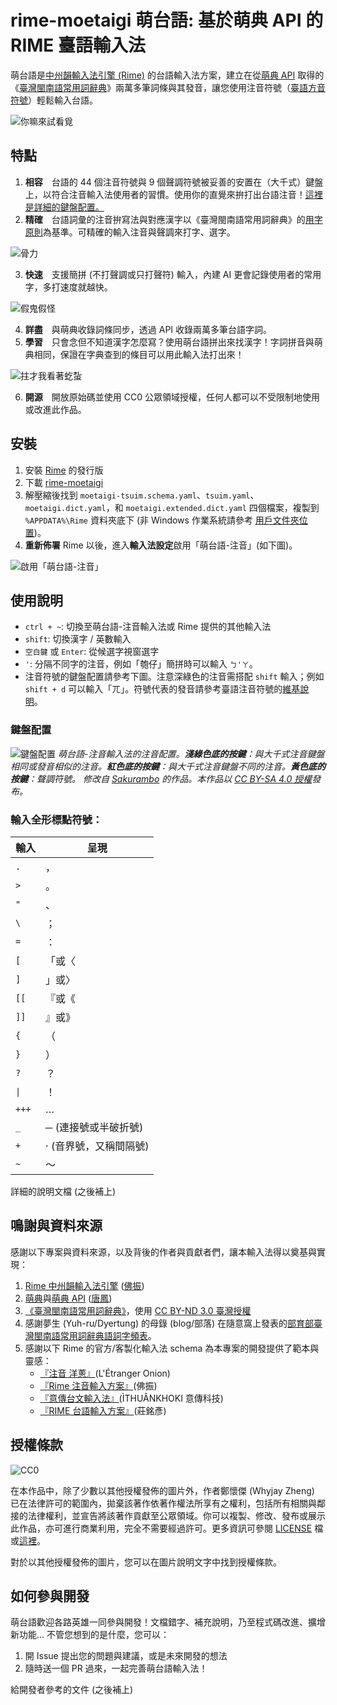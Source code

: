 # rime-moetaigi 萌台語: 基於萌典 API 的 RIME 臺語輸入法

萌台語是[中州韻輸入法引擎 (Rime)](https://rime.im/) 的台語輸入法方案，建立在從[萌典 API](https://www.moedict.tw/about.html) 取得的《[臺灣閩南語常用詞辭典](https://twblg.dict.edu.tw/)》兩萬多筆詞條與其發音，讓您使用注音符號（[臺語方音符號](https://zh.wikipedia.org/wiki/%E8%87%BA%E7%81%A3%E6%96%B9%E9%9F%B3%E7%AC%A6%E8%99%9F)）輕鬆輸入台語。

![你嘛來試看覓](doc/images/moetaigi-try.gif)

## 特點

1. **相容**　台語的 44 個注音符號與 9 個聲調符號被妥善的安置在（大千式）鍵盤上，以符合注音輸入法使用者的習慣。使用你的直覺來拚打出台語注音！[這裡是詳細的鍵盤配置。](#鍵盤配置)
2. **精確**　台語詞彙的注音拚寫法與對應漢字以《臺灣閩南語常用詞辭典》的[用字原則](https://twblg.dict.edu.tw/holodict_new/compile1_3_9_2.jsp)為基準。可精確的輸入注音與聲調來打字、選字。

![骨力](doc/images/moetaigi_eg1.gif)

3. **快速**　支援簡拼 (不打聲調或只打聲符) 輸入，內建 AI 更會記錄使用者的常用字，多打速度就越快。

![假鬼假怪](doc/images/moetaigi_eg2.gif)

4. **詳盡**　與萌典收錄詞條同步，透過 API 收錄兩萬多筆台語字詞。
5. **學習**　只會念但不知道漢字怎麼寫？使用萌台語拼出來找漢字！字詞拼音與萌典相同，保證在字典查到的條目可以用此輸入法打出來！

![拄才我看著虼蚻](doc/images/moetaigi_eg3.gif)

6. **開源**　開放原始碼並使用 CC0 公眾領域授權，任何人都可以不受限制地使用或改進此作品。



## 安裝

1. 安裝 [Rime](https://rime.im/) 的發行版
2. 下載 [rime-moetaigi](https://github.com/whyjz/rime-moetaigi/archive/refs/heads/main.zip)
3. 解壓縮後找到 `moetaigi-tsuim.schema.yaml`、`tsuim.yaml`、`moetaigi.dict.yaml`，和 `moetaigi.extended.dict.yaml` 四個檔案，複製到 `%APPDATA%\Rime` 資料夾底下 (非 Windows 作業系統請參考 [用戶文件夾位置](https://github.com/rime/home/wiki/UserData))。
4. **重新佈署** Rime 以後，進入**輸入法設定**啟用「萌台語-注音」(如下圖)。

![啟用「萌台語-注音」](doc/images/rime-moetaigi-install.png)

## 使用說明

- `ctrl + ~`: 切換至萌台語-注音輸入法或 Rime 提供的其他輸入法
- `shift`: 切換漢字 / 英數輸入
- `空白鍵` 或 `Enter`: 從候選字視窗選字
- `'`: 分隔不同字的注音，例如「匏仔」簡拼時可以輸入 `ㄅ'ㄚ`。
- 注音符號的鍵盤配置請參考下圖。注意深綠色的注音需搭配 `shift` 輸入；例如 `shift + d` 可以輸入「ㄫ」。符號代表的發音請參考臺語注音符號的[維基說明](https://zh.wikipedia.org/wiki/%E8%87%BA%E7%81%A3%E6%96%B9%E9%9F%B3%E7%AC%A6%E8%99%9F)。

### 鍵盤配置
![鍵盤配置](doc/images/Keyboard_layout_Tsuim.png)
*萌台語-注音輸入法的注音配置。**淺綠色底的按鍵**：與大千式注音鍵盤相同或發音相似的注音。**紅色底的按鍵**：與大千式注音鍵盤不同的注音。**黃色底的按鍵**：聲調符號。 修改自 [Sakurambo](https://commons.wikimedia.org/wiki/File:Keyboard_layout_Zhuyin.svg) 的作品。本作品以 [CC BY-SA 4.0 授權](https://creativecommons.org/licenses/by-sa/4.0/deed.zh_TW)發布。*

### 輸入全形標點符號：

| 輸入 | 呈現 | 
| ---- | ---- |
| `.` | ，|
| `>` | 。 |
| `"` | 、 |
| `\` | ； |
| `=` | ： |
| `[` | 「或〈 |
| `]` | 」或〉 |
| `[[` | 『或《 |
| `]]` | 』或》 |
| `{` | （ |
| `}` | ） |
| `?` | ？ |
| <code>&#124;</code> | ！ |
| `+++` | … |
| `_` | ─ (連接號或半破折號)|
| `+` | ‧ (音界號，又稱間隔號) |
| `~` | ～ |


詳細的說明文檔 (之後補上)

## 鳴謝與資料來源

感謝以下專案與資料來源，以及背後的作者與貢獻者們，讓本輸入法得以奠基與實現：

1. [Rime 中州韻輸入法引擎](https://rime.im/) ([佛振](https://github.com/lotem))
2. [萌典](https://www.moedict.tw/)與[萌典 API](https://github.com/g0v/moedict-webkit) ([唐鳳](https://github.com/audreyt))
3. [《臺灣閩南語常用詞辭典》](http://twblg.dict.edu.tw/)，使用 [CC BY-ND 3.0 臺灣授權](http://twblg.dict.edu.tw/holodict_new/compile1_6_1.jsp)
4. 感謝夢生 (Yuh-ru/Dyertung) 的母錄 (blog/部落) 在隨意窩上發表的[部育部臺灣閩南語常用詞辭典語詞字頻表](https://blog.xuite.net/hn88196555/twblog/563937744)。
5. 感謝以下 Rime 的官方/客製化輸入法 schema 為本專案的開發提供了範本與靈感：
   - [『注音 洋蔥』](https://deltazone.pixnet.net/blog/post/264319309-%E9%BC%A0%E9%AC%9A%E7%AE%A1%E6%B3%A8%E9%9F%B3%E6%96%B9%E6%A1%88---%E7%AC%A6%E5%90%88%E4%B8%80%E8%88%AC%E6%B3%A8%E9%9F%B3%E4%BD%BF%E7%94%A8%E8%80%85%E7%BF%92%E6%85%A3%E8%A8%AD)(L'Étranger Onion)
   - [『Rime 注音輸入方案』](https://github.com/rime/rime-bopomofo)(佛振)
   - [『意傳台文輸入法』](https://github.com/i3thuan5/rime-taigi)(ÌTHUÂNKHOKI 意傳科技)
   - [『RIME 台語輸入方案』](https://github.com/glll4678/rime-taigi)(莊銘彥)

<!-- 昆蟲 https://www.facebook.com/morethandee/photos/a.369345609816495/1097476730336709/?type=3 -->

## 授權條款

![CC0](http://i.creativecommons.org/p/zero/1.0/88x31.png)

在本作品中，除了少數以其他授權發佈的圖片外，作者鄭懷傑 (Whyjay Zheng) 已在法律許可的範圍內，拋棄該著作依著作權法所享有之權利，包括所有相關與鄰接的法律權利，並宣告將該著作貢獻至公眾領域。你可以複製、修改、發布或展示此作品，亦可進行商業利用，完全不需要經過許可。更多資訊可參閱 [LICENSE](LICENSE) 檔或[這裡](https://creativecommons.org/publicdomain/zero/1.0/deed.zh_TW)。

對於以其他授權發佈的圖片，您可以在圖片說明文字中找到授權條款。

## 如何參與開發

萌台語歡迎各路英雄一同參與開發！文檔錯字、補充說明，乃至程式碼改進、擴增新功能... 不管您想到的是什麼，您可以：

1. 開 Issue 提出您的問題與建議，或是未來開發的想法
2. 隨時送一個 PR 過來，一起完善萌台語輸入法！

給開發者參考的文件 (之後補上)